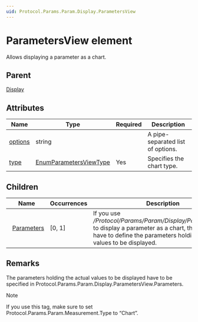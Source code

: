 ```yaml
---
uid: Protocol.Params.Param.Display.ParametersView
---
```


# ParametersView element

Allows displaying a parameter as a chart.

## Parent

[Display](xref:Protocol.Params.Param.Display)

## Attributes

|Name|Type|Required|Description|
|--- |--- |--- |--- |
|[options](xref:Protocol.Params.Param.Display.ParametersView-options)|string||A pipe-separated list of options.|
|[type](xref:Protocol.Params.Param.Display.ParametersView-type)|[EnumParametersViewType](xref:Protocol-EnumParametersViewType)|Yes|Specifies the chart type.|

## Children

|Name|Occurrences|Description|
|--- |--- |--- |
|&nbsp;&nbsp;[Parameters](xref:Protocol.Params.Param.Display.ParametersView.Parameters)|[0, 1]|If you use */Protocol/Params/Param/Display/ParametersView* to display a parameter as a chart, then here you have to define the parameters holding the actual values to be displayed.|

## Remarks

The parameters holding the actual values to be displayed have to be specified in Protocol.Params.Param.Display.ParametersView.Parameters.

> [!NOTE]
> If you use this tag, make sure to set Protocol.Params.Param.Measurement.Type to “Chart”.
